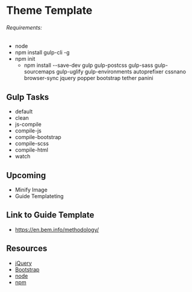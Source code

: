 # Theme Template

###### Requirements:

- node
- npm install gulp-cli -g
- npm init
  - npm install --save-dev gulp gulp-postcss gulp-sass gulp-sourcemaps gulp-uglify gulp-environments autoprefixer cssnano browser-sync jquery popper bootstrap tether panini

## Gulp Tasks

- default
- clean
- js-compile
- compile-js
- compile-bootstrap
- compile-scss
- compile-html
- watch

## Upcoming

- Minify Image
- Guide Templateting

## Link to Guide Template

- https://en.bem.info/methodology/

## Resources

- [jQuery](https://jquery.com)
- [Bootstrap](https://getbootstrap.com/)
- [node](https://nodejs.org/en/)
- [npm](https://www.npmjs.com/)
